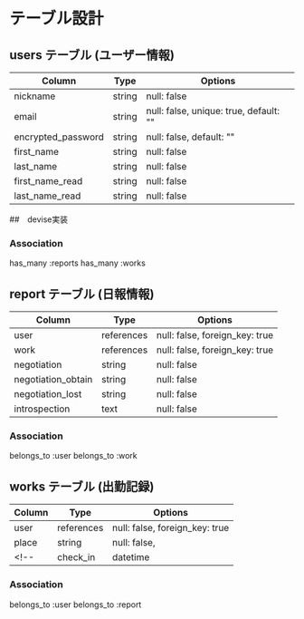 # テーブル設計

## users テーブル (ユーザー情報)　


| Column             | Type   | Options                　               |
| ------------------ | ------ | -------------------------------------- |
| nickname           | string | null: false                            |
| email              | string | null: false, unique: true, default: "" |
| encrypted_password | string | null: false, default: ""               |
| first_name         | string | null: false                            |
| last_name          | string | null: false                            |
| first_name_read    | string | null: false                            |
| last_name_read     | string | null: false                            |

##　devise実装

### Association
has_many :reports
has_many :works


## report テーブル (日報情報)

| Column             | Type       | Options                        |
| ------------------ | ---------- | ------------------------------ |
| user               | references | null: false, foreign_key: true |
| work               | references | null: false, foreign_key: true |
| negotiation        | string     | null: false                    |
| negotiation_obtain | string     | null: false                    |
| negotiation_lost   | string     | null: false                    |
| introspection      | text       | null: false                    |

### Association
belongs_to :user
belongs_to :work


## works テーブル (出勤記録)

| Column             | Type       | Options                        |
| ------------------ | ---------- | ------------------------------ |
| user               | references | null: false, foreign_key: true |
| place              | string     | null: false,                   |
<!-- | check_in           | datetime   | null: false,                   | 一旦create_atでいく -->

### Association
belongs_to :user
belongs_to :report



